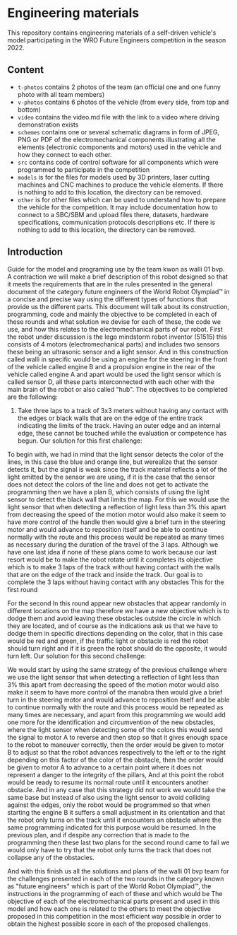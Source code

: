 Engineering materials
====

This repository contains engineering materials of a self-driven vehicle's model participating in the WRO Future Engineers competition in the season 2022.

## Content

* `t-photos` contains 2 photos of the team (an official one and one funny photo with all team members)
* `v-photos` contains 6 photos of the vehicle (from every side, from top and bottom)
* `video` contains the video.md file with the link to a video where driving demonstration exists
* `schemes` contains one or several schematic diagrams in form of JPEG, PNG or PDF of the electromechanical components illustrating all the elements (electronic components and motors) used in the vehicle and how they connect to each other.
* `src` contains code of control software for all components which were programmed to participate in the competition
* `models` is for the files for models used by 3D printers, laser cutting machines and CNC machines to produce the vehicle elements. If there is nothing to add to this location, the directory can be removed.
* `other` is for other files which can be used to understand how to prepare the vehicle for the competition. It may include documentation how to connect to a SBC/SBM and upload files there, datasets, hardware specifications, communication protocols descriptions etc. If there is nothing to add to this location, the directory can be removed.

## Introduction

Guide for the model and programing use by the team kwon as walli 01 bvp.
A contraction we will make a brief description of this robot designed so that it meets the requirements that are in the rules presented in the general document of the category future engineers of the World Robot Olympiad™ in a concise and precise way using the different types of functions that provide us the different parts. This document will talk about its construction, programming, code and mainly  the objective to be completed in each of these  rounds and what solution we devise for each of these, the code we use, and how this relates to the electromechanical parts of our robot. 
First the robot under discussion is the lego mindstorm robot inventor (51515) this consists of 4 motors (electromechanical parts) and includes two sensors these being an ultrasonic sensor  and a light sensor. And in this construction called walli  in specific would be using an engine for the steering in the front of the vehicle called engine  B and a propulsion engine in the rear of the vehicle called  engine A and apart would be used the light sensor which is called sensor   D, all these parts interconnected with each other with the main brain of the robot or also called "hub".
The objectives to be completed are the following: 
1.	Take three laps to a track of 3x3 meters without having any contact with the edges or black walls that are on the edge of the entire track indicating the limits of the track. Having an outer edge and an internal edge, these cannot be touched while the evaluation or competence has begun.
Our solution for this first challenge: 

To begin with, we had in mind that the light sensor detects the color of the lines, in this case the blue and orange line, but werealize that the sensor detects it, but the signal is weak since the track material reflects a lot of the light emitted by the sensor we are using,  if it is the case  that the sensor does not detect the colors of the line and does not get to activate the  programming then we have a plan B, which consists of using the light sensor to detect  the black  wall that limits the map. For  this we would use the light sensor that when detecting a reflection of light less than 3% this apart from decreasing the speed of the motion motor would also make it seem to have more control of the handle then would give a brief turn in the steering motor and would advance to reposition itself and be able to continue normally with the route and this process would be repeated as many times as necessary during the duration of the travel of the 3 laps.  Although we have one last idea if none of these plans come to work because our last resort would be to make the robot rotate until it completes its objective which is to make 3 laps of the track without having contact with the walls that are on the edge of the track and inside the track. Our goal is to complete the 3 laps without having contact with any obstacles
This for the first round 

For the second
In this round appear new obstacles that appear randomly in different locations on the  map therefore  we have a new objective which is to dodge them and avoid leaving these obstacles outside the circle in which they are located, and of course as the indications ask us that we have to dodge them in specific directions depending on the color,  that in this case would be  red and green, if the traffic light or obstacle  is red  the robot should turn right and if it is green the robot should do the opposite, it would turn left.
Our solution for this second challenge:

We would start by using the same strategy of the previous challenge where we use the light  sensor that when detecting a reflection of light less than 3% this apart from decreasing the speed of the motion motor would also make it seem to have more control of the manobra then would give a brief turn in the steering motor and would advance to reposition itself and be able to continue normally with the route and this process would be repeated as many times are necessary, and apart from this programming we would add one more for the identification and circumvention of the new obstacles, where the light sensor when detecting some of the colors this would send the  signal to motor A to reverse and then stop so that  it gives enough space to the robot to maneuver correctly, then the order would be given to motor B to adjust so that the robot advances respectively to the  left or to the right depending on this factor of the color of the obstacle, then the order would be given to motor A to advance to a certain point where it does not represent a danger to the integrity of the  pillars,  And at this point the robot would be ready to resume its normal route until it encounters another obstacle. And in any case that this strategy did not work we would take the same base but instead of also using the light sensor to avoid colliding against the edges, only the robot would be programmed so that when starting the engine B it suffers a small adjustment in its orientation and that the robot only turns on the track until it encounters an obstacle where the same programming indicated for this purpose would be resumed. In the previous plan, and if despite any correction that is made to the programming then these last two plans for the second round came to fail we would only have to try that the robot only turns the track that does not collapse any of the obstacles.

And with this finish us all the  solutions and plans of   the  walli 01 bvp team for the challenges presented in each of the two rounds  in the category known as  "future engineers"  which is part  of the  World Robot Olympiad™,  the instructions in the programming  of each of  these and which would be The objective of each of the  electromechanical  parts present and used in this model and how each one is related to the others to meet the objective proposed in this competition in the most efficient way possible in order to obtain the highest possible score in each of the proposed challenges.    

